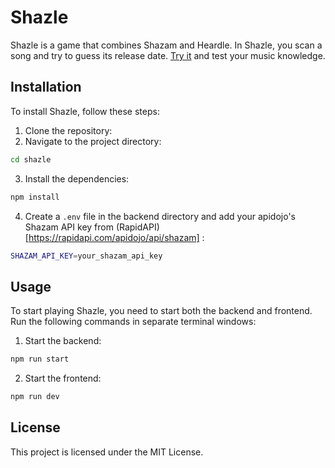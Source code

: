 # Shazle

Shazle is a game that combines Shazam and Heardle. In Shazle, you scan a song and try to guess its release date. [Try it](https://shazle.onrender.com/) and test your music knowledge.

## Installation

To install Shazle, follow these steps:

1. Clone the repository:
2. Navigate to the project directory:

```bash
cd shazle
```

3. Install the dependencies:

```bash
npm install
```

4. Create a `.env` file in the backend directory and add your apidojo's Shazam API key from (RapidAPI)[https://rapidapi.com/apidojo/api/shazam] :

```bash
SHAZAM_API_KEY=your_shazam_api_key
```

## Usage

To start playing Shazle, you need to start both the backend and frontend. Run the following commands in separate terminal windows:

1. Start the backend:

```bash
npm run start
```

2. Start the frontend:

```bash
npm run dev
```

## License

This project is licensed under the MIT License.
